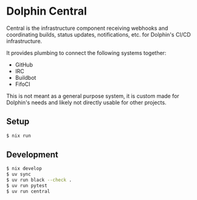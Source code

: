# Dolphin Central

Central is the infrastructure component receiving webhooks and coordinating
builds, status updates, notifications, etc. for Dolphin's CI/CD infrastructure.

It provides plumbing to connect the following systems together:
- GitHub
- IRC
- Buildbot
- FifoCI

This is not meant as a general purpose system, it is custom made for Dolphin's
needs and likely not directly usable for other projects.

## Setup

```bash
$ nix run
```

## Development

```bash
$ nix develop
$ uv sync
$ uv run black --check .
$ uv run pytest
$ uv run central
```
